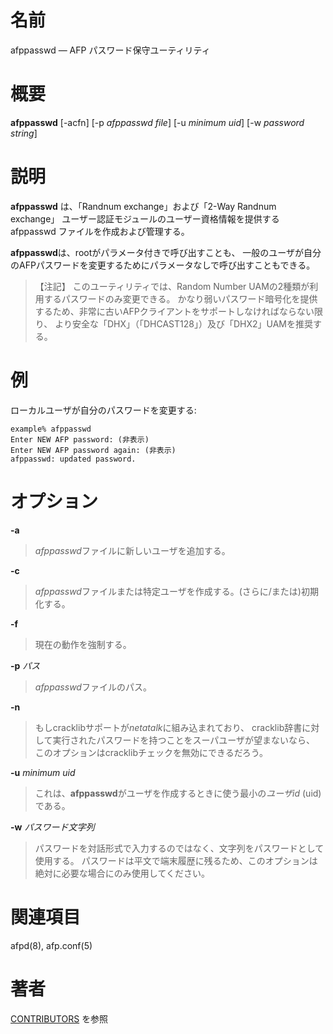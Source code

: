 # 名前

afppasswd — AFP パスワード保守ユーティリティ

# 概要

**afppasswd** [-acfn] [-p *afppasswd file*] [-u *minimum uid*] [-w *password string*]

# 説明

**afppasswd** は、「Randnum exchange」および「2-Way Randnum exchange」
ユーザー認証モジュールのユーザー資格情報を提供する afppasswd ファイルを作成および管理する。

**afppasswd**は、rootがパラメータ付きで呼び出すことも、
一般のユーザが自分のAFPパスワードを変更するためにパラメータなしで呼び出すこともできる。

> 【注記】 このユーティリティでは、Random Number UAMの2種類が利用するパスワードのみ変更できる。
かなり弱いパスワード暗号化を提供するため、非常に古いAFPクライアントをサポートしなければならない限り、
より安全な「DHX」（「DHCAST128」）及び「DHX2」UAMを推奨する。

# 例

ローカルユーザが自分のパスワードを変更する:

    example% afppasswd
    Enter NEW AFP password: (非表示)
    Enter NEW AFP password again: (非表示)
    afppasswd: updated password.

# オプション

**-a**

> *afppasswd*ファイルに新しいユーザを追加する。

**-c**

> *afppasswd*ファイルまたは特定ユーザを作成する。(さらに/または)初期化する。

**-f**

> 現在の動作を強制する。

**-p** *パス*

> *afppasswd*ファイルのパス。

**-n**

> もしcracklibサポートが*netatalk*に組み込まれており、
cracklib辞書に対して実行されたパスワードを持つことをスーパユーザが望まないなら、
このオプションはcracklibチェックを無効にできるだろう。

**-u** *minimum uid*

> これは、**afppasswd**がユーザを作成するときに使う最小の*ユーザid*
(uid)である。

**-w** *パスワード文字列*

> パスワードを対話形式で入力するのではなく、文字列をパスワードとして使用する。
パスワードは平文で端末履歴に残るため、このオプションは絶対に必要な場合にのみ使用してください。

# 関連項目

afpd(8), afp.conf(5)

# 著者

[CONTRIBUTORS](https://netatalk.io/contributors) を参照
